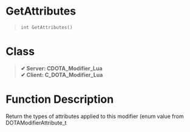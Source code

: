 # GetAttributes
> `int GetAttributes()`
# Class
> __✔ Server: CDOTA_Modifier_Lua__  
> __✔ Client: C_DOTA_Modifier_Lua__  
# Function Description
Return the types of attributes applied to this modifier (enum value from DOTAModifierAttribute_t
